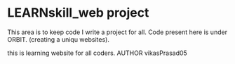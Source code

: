 # LEARNskill_web project
This area is to keep code I write a project for all.
Code present here is under ORBIT. (creating a uniqu websites).

this is learning website for all coders.
AUTHOR
vikasPrasad05
